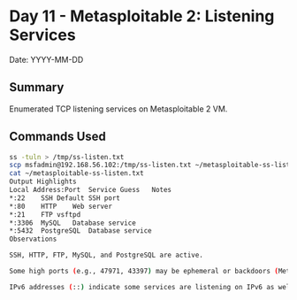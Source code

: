 # Day 11 - Metasploitable 2: Listening Services

Date: YYYY-MM-DD

## Summary
Enumerated TCP listening services on Metasploitable 2 VM.

## Commands Used
```bash
ss -tuln > /tmp/ss-listen.txt
scp msfadmin@192.168.56.102:/tmp/ss-listen.txt ~/metasploitable-ss-listen.txt
cat ~/metasploitable-ss-listen.txt
Output Highlights
Local Address:Port	Service Guess	Notes
*:22	SSH	Default SSH port
*:80	HTTP	Web server
*:21	FTP	vsftpd
*:3306	MySQL	Database service
*:5432	PostgreSQL	Database service
Observations

SSH, HTTP, FTP, MySQL, and PostgreSQL are active.

Some high ports (e.g., 47971, 43397) may be ephemeral or backdoors (Metasploitable is intentionally vulnerable).

IPv6 addresses (::) indicate some services are listening on IPv6 as well.
